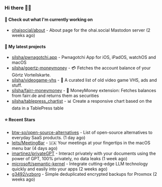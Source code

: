### Hi there 🦊👋

#### 👷 Check out what I'm currently working on

- [ohaisocial/about](https://github.com/ohaisocial/about) - About page for the ohai.social Mastodon server (2 weeks ago)

#### 🌱 My latest projects

- [silsha/pwnagotchi.app](https://github.com/silsha/pwnagotchi.app) - Pwnagotchi App for iOS, iPadOS, watchOS and macOS
- [silsha/goertz-moneymoney](https://github.com/silsha/goertz-moneymoney) - 💳 Fetches the account balance of your Görtz Vorteilskarte.
- [silsha/videogame-vhs](https://github.com/silsha/videogame-vhs) - 👾 A curated list of old video game VHS, ads and stuff.
- [silsha/fairr-moneymoney](https://github.com/silsha/fairr-moneymoney) - 💸 MoneyMoney extension: Fetches balances from fairr.de and returns them as securities
- [silsha/tablepress_chartist](https://github.com/silsha/tablepress_chartist) - 📊 Create a responsive chart based on the data in a TablePress table

#### ⭐ Recent Stars

- [btw-so/open-source-alternatives](https://github.com/btw-so/open-source-alternatives) - List of open-source alternatives to everyday SaaS products. (1 day ago)
- [leits/MeetingBar](https://github.com/leits/MeetingBar) - 🇺🇦 Your meetings at your fingertips in the macOS menu bar  (4 days ago)
- [imartinez/privateGPT](https://github.com/imartinez/privateGPT) - Interact privately with your documents using the power of GPT, 100% privately, no data leaks (1 week ago)
- [microsoft/semantic-kernel](https://github.com/microsoft/semantic-kernel) - Integrate cutting-edge LLM technology quickly and easily into your apps (2 weeks ago)
- [g3492/vzborg](https://github.com/g3492/vzborg) - Simple deduplicated encrypted backups for Proxmox (2 weeks ago)
